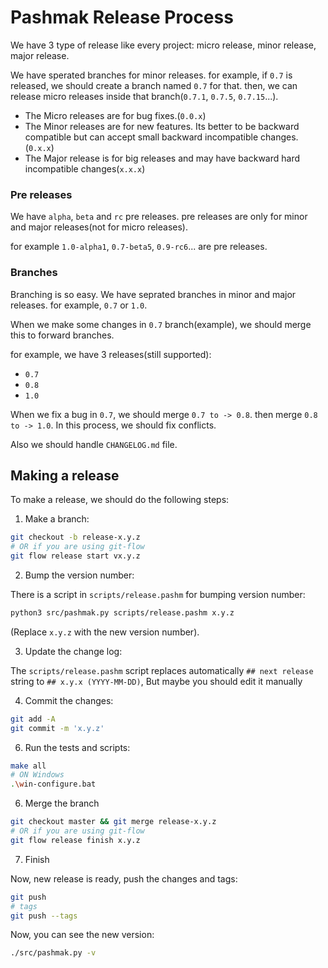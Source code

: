 # Pashmak Release Process
We have 3 type of release like every project: micro release, minor release, major release.

We have sperated branches for minor releases. for example, if `0.7` is released, we should create a branch named `0.7` for that. then, we can release micro releases inside that branch(`0.7.1`, `0.7.5`, `0.7.15`...).

- The Micro releases are for bug fixes.(`0.0.x`)
- The Minor releases are for new features. Its better to be backward compatible but can accept small backward incompatible changes. (`0.x.x`)
- The Major release is for big releases and may have backward hard incompatible changes(`x.x.x`)

### Pre releases
We have `alpha`, `beta` and `rc` pre releases. pre releases are only for minor and major releases(not for micro releases).

for example `1.0-alpha1`, `0.7-beta5`, `0.9-rc6`... are pre releases.

### Branches
Branching is so easy. We have seprated branches in minor and major releases. for example, `0.7` or `1.0`.

When we make some changes in `0.7` branch(example), we should merge this to forward branches.

for example, we have 3 releases(still supported):

- `0.7`
- `0.8`
- `1.0`

When we fix a bug in `0.7`, we should merge `0.7 to -> 0.8`. then merge `0.8 to -> 1.0`. In this process, we should fix conflicts.

Also we should handle `CHANGELOG.md` file.

## Making a release
To make a release, we should do the following steps:

1. Make a branch:

```bash
git checkout -b release-x.y.z
# OR if you are using git-flow
git flow release start vx.y.z
```

2. Bump the version number:

There is a script in `scripts/release.pashm` for bumping version number:

```bash
python3 src/pashmak.py scripts/release.pashm x.y.z
```

(Replace `x.y.z` with the new version number).

3. Update the change log:

The `scripts/release.pashm` script replaces automatically `## next release` string to `## x.y.x (YYYY-MM-DD)`, But maybe you should edit it manually

4. Commit the changes:

```bash
git add -A
git commit -m 'x.y.z'
```

6. Run the tests and scripts:

```bash
make all
# ON Windows
.\win-configure.bat
```

6. Merge the branch

```bash
git checkout master && git merge release-x.y.z
# OR if you are using git-flow
git flow release finish x.y.z
```

7. Finish

Now, new release is ready, push the changes and tags:

```bash
git push
# tags
git push --tags
```

Now, you can see the new version:

```bash
./src/pashmak.py -v
```

